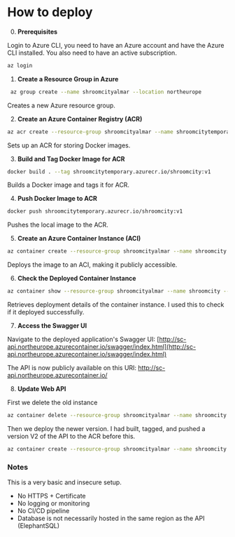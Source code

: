 
# How to deploy

0. **Prerequisites**

Login to Azure CLI, you need to have an Azure account and have the Azure CLI installed.
You also need to have an active subscription. 
```bash
az login
```

1. **Create a Resource Group in Azure**

```bash
 az group create --name shroomcityalmar --location northeurope
```

Creates a new Azure resource group.

2. **Create an Azure Container Registry (ACR)**

```bash
az acr create --resource-group shroomcityalmar --name shroomcitytemporary --sku Basic
```

Sets up an ACR for storing Docker images.

3. **Build and Tag Docker Image for ACR**
```bash
docker build . --tag shroomcitytemporary.azurecr.io/shroomcity:v1
```

Builds a Docker image and tags it for ACR.

4. **Push Docker Image to ACR**

```bash
docker push shroomcitytemporary.azurecr.io/shroomcity:v1
```

Pushes the local image to the ACR.

5. **Create an Azure Container Instance (ACI)**

```bash
az container create --resource-group shroomcityalmar --name shroomcity --image shroomcitytemporary.azurecr.io/shroomcity:v1 --dns-name-label sc-api --ports 80
```

Deploys the image to an ACI, making it publicly accessible.

6. **Check the Deployed Container Instance**

```bash
az container show --resource-group shroomcityalmar --name shroomcity --query "{FQDN:ipAddress.fqdn,ProvisioningState:provisioningState}" --out table
```

Retrieves deployment details of the container instance. I used this to check if it deployed successfully.

7. **Access the Swagger UI**

Navigate to the deployed application's Swagger UI: [http://sc-api.northeurope.azurecontainer.io/swagger/index.html](http://sc-api.northeurope.azurecontainer.io/swagger/index.html)

The API is now publicly available on this URI:  http://sc-api.northeurope.azurecontainer.io/


8. **Update Web API**

First we delete the old instance
```bash
az container delete --resource-group shroomcityalmar --name shroomcity
```

Then we deploy the newer version.  I had built, tagged, and pushed a version V2 of the API to the ACR before this.
```bash
az container create --resource-group shroomcityalmar --name shroomcity --image shroomcitytemporary.azurecr.io/shroomcity:v2 --dns-name-label sc-api --ports 80
```



### Notes
This is a very basic and insecure setup.
- No HTTPS + Certificate
- No logging or monitoring
- No CI/CD pipeline
- Database is not necessarily hosted in the same region as the API (ElephantSQL)
